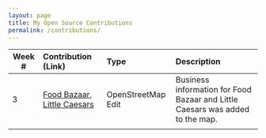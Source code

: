 ```yaml
---
layout: page
title: My Open Source Contributions
permalink: /contributions/
---
```


<!--
The first column, Contribution, must be a hyperlink to the actual contribution,
such as the Wikipedia edit or pull request, etc., with a suitable name.
Type of the contribution should be "Wikipedia edit", "OpenStreet Map feature",
"Project Documentation", "Project Code", "Blog Edit", etc.

The Description should include a brief summary of what you did.

Replace the first row below with your contribution and add new ones below it
following the same syntax.

-->





| Week #       | Contribution (Link)  | Type  | Description |
|---|:---|:---|:---|
|  3   |  [Food Bazaar](https://www.openstreetmap.org/changeset/81030270), [Little Caesars](https://www.openstreetmap.org/changeset/81051784)   |  OpenStreetMap Edit   |  Business information for Food Bazaar and Little Caesars was added to the map.   |
|     |     |     |      |
